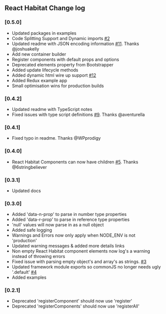 ## React Habitat Change log

### [0.5.0]

- Updated packages in examples
- Code Splitting Support and Dynamic imports [#2](https://github.com/DeloitteDigitalAPAC/react-habitat/issues/2)
- Updated readme with JSON encoding information [#11](https://github.com/DeloitteDigitalAPAC/react-habitat/issues/11). Thanks @joshuakelly
- Add new container builder
- Register components with default props and options
- Deprecated elements property from Bootstrapper
- Added update lifecycle methods
- Added dynamic html wire up support [#12](https://github.com/DeloitteDigitalAPAC/react-habitat/issues/12)
- Added Redux example app
- Small optimisation wins for production builds

### [0.4.2]

- Updated readme with TypeScript notes
- Fixed issues with type script definitions [#9](https://github.com/DeloitteDigitalAPAC/react-habitat/issues/9). Thanks @aventurella

### [0.4.1]

- Fixed typo in readme. Thanks @WPprodigy

### [0.4.0]

- React Habitat Components can now have children [#5](https://github.com/DeloitteDigitalAPAC/react-habitat/issues/5). Thanks @6stringbeliever

### [0.3.1]

- Updated docs

### [0.3.0]

- Added 'data-n-prop' to parse in number type properties
- Added 'data-r-prop' to parse in reference type properties
- 'null' values will now parse in as a null object
- Added safe logging
- Warnings and Errors now only apply when NODE_ENV is not 'production'
- Updated warning messages & added more details links
- Non empty React Habitat component elements now log's a warning instead of throwing errors
- Fixed issue with parsing empty object's and array's as strings. [#3](https://github.com/DeloitteDigitalAPAC/react-habitat/issues/3)
- Updated framework module exports so commonJS no longer needs ugly '.default' [#4](https://github.com/DeloitteDigitalAPAC/react-habitat/issues/4)
- Added examples

### [0.2.1]

- Deprecated 'registerComponent' should now use 'register'
- Deprecated 'registerComponents' should now use 'registerAll'
